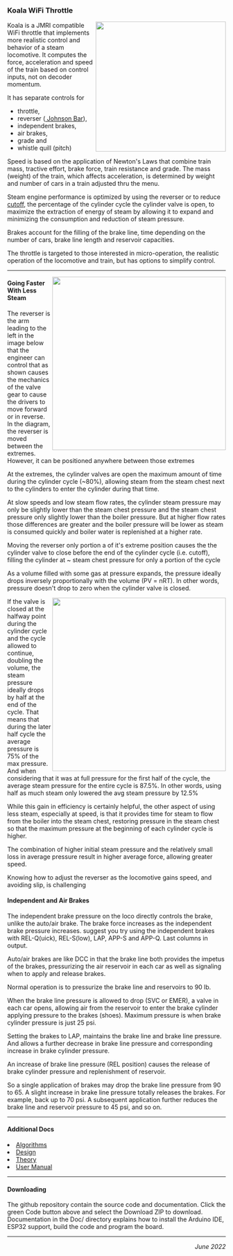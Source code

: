 ### Koala WiFi Throttle

<img width=300 align=right src=https://i.imgur.com/SMV6n7q.jpg>

Koala is a JMRI compatible WiFi throttle 
that implements more realistic control and behavior of a steam locomotive.
It computes the force, acceleration and speed of the train
based on control inputs,
not on decoder momentum.

It has separate controls for
<ul>
 <li> throttle,
 <li> reverser
(<a href=https://en.wikipedia.org/wiki/Johnson_Bar_(locomotive)>
Johnson Bar</a>),
 <li> independent brakes,
 <li> air brakes,
 <li> grade and
 <li> whistle quill (pitch)
</ul>

Speed is based on the application of Newton's Laws that combine
train mass, tractive effort, brake force, train resistance and grade.
The mass (weight) of the train, which affects acceleration,
is determined by weight and number of cars in a train
adjusted thru the menu.

Steam engine performance is optimized by using the reverser or
to reduce
<a href=https://en.wikipedia.org/wiki/Cutoff_(steam_engine)>cutoff</a>,
the percentage of the cylinder cycle the cylinder valve is open,
to maximize the extraction of energy of steam by allowing it to expand and
minimizing the consumption and reduction of steam pressure.

Brakes account for the filling of the brake line,
time depending on the
number of cars, brake line length and reservoir capacities.

The throttle is targeted to those interested in micro-operation,
the realistic operation of the locomotive and train,
but has options to simplify control.

<!-- ------------------------------------------------------  --------------- -->
---
<img src=https://i.stack.imgur.com/6ItJK.gif width=400 align=right>

#### Going Faster With Less Steam

The reverser is the arm leading to the left in the image below that the engineer can control that as shown causes the mechanics of the valve gear to cause the drivers to move forward or in reverse.   In the diagram, the reverser is moved between the extremes.   However, it can be positioned anywhere between those extremes

<p>
At the extremes, the cylinder valves are open the maximum amount of time during the cylinder cycle (~80%), allowing steam from the steam chest next to the cylinders to enter the cylinder during that time.   

<p>
At slow speeds and low steam flow rates, the cylinder steam pressure may only be slightly lower than the steam chest pressure and the steam chest pressure only slightly lower than the boiler pressure.   But at higher flow rates those differences are greater and the boiler pressure will be lower as steam is consumed quickly and boiler water is replenished at a higher rate.

<p>
Moving the reverser only portion a of it's extreme position causes the the cylinder valve to close before the end of the cylinder cycle (i.e. cutoff), filling the cylinder at ~ steam chest pressure for only a portion of the cycle

<p>
As a volume filled with some gas at pressure expands, the pressure ideally drops inversely proportionally with the volume (PV = nRT).   In other words, pressure doesn't drop to zero when the cylinder valve is closed.

<p>
<a href=https://en.wikipedia.org/wiki/Cutoff_(steam_engine)>
<img src=https://upload.wikimedia.org/wikipedia/commons/thumb/6/61/Indicator_diagram_steam_admission.svg/479px-Indicator_diagram_steam_admission.svg.png
width=400 align=right></a>

If the valve is closed at the halfway point during the cylinder cycle and the cycle allowed to continue, doubling the volume, the steam pressure ideally drops by half at the end of the cycle.   That means that during the later half cycle the average pressure is 75% of the max pressure.   And when considering that it was at full pressure for the first half of the cycle, the average steam pressure for the entire cycle is 87.5%.   In other words, using half as much steam only lowered the avg steam pressure by 12.5%

<p>
While this gain in efficiency is certainly helpful, the other aspect of using less steam, especially at speed, is that it provides time for steam to flow from the boiler into the steam chest, restoring pressure in the steam chest so that the maximum pressure at the beginning of each cylinder cycle is higher.

<p>
The combination of higher initial steam pressure and the relatively small loss in average pressure result in higher average force, allowing greater speed.

<p>
Knowing how to adjust the reverser as the locomotive gains speed, and avoiding slip, is challenging

<!-- ------------------------------------------------------  --------------- -->
#### Independent and Air Brakes

The independent brake pressure on the loco directly controls the brake, unlike the auto/air brake.   The brake force increases as the independent brake pressure increases.      suggest you try using the independent brakes with REL-Q(uick), REL-S(low), LAP, APP-S and APP-Q.  Last columns in output.

<p>
Auto/air brakes are like DCC in that the brake line both provides the impetus of the brakes, pressurizing the air reservoir in each car as well as signaling when to apply and release brakes.

<p>
Normal operation is to pressurize the brake line and reservoirs to 90 lb.

<p>
When the brake line pressure is allowed to drop (SVC or EMER), a valve in each car opens, allowing air from the reservoir to enter the brake cylinder applying pressure to the brakes (shoes).    Maximum pressure is when brake cylinder pressure is just 25 psi.

<p>
Setting the brakes to LAP, maintains the brake line and brake line pressure.    And allows a further decrease in brake line pressure and corresponding increase in brake cylinder pressure.

<p>
An increase of brake line pressure (REL position) causes the release of brake cylinder pressure and replenishment of reservoir.

<p>
So a single application of brakes may drop the brake line pressure from 90 to 65.   A slight increase in brake line pressure totally releases the brakes.  For example, back up to 70 psi.   A subsequent application further reduces the brake line and reservoir pressure to 45 psi,  and so on.

<!-- ------------------------------------------------------  --------------- -->
---
#### Additional Docs

<li> <a href=Docs/algorithm_2019.html> Algorithms</a>
<li> <a href=Docs/design.html>         Design</a>
<li> <a href=Docs/theory.html>         Theory</a>
<li> <a href=Docs/userManual.html>     User Manual</a>

<!-- ------------------------------------------------------  --------------- -->
---
#### Downloading

The github repository contain the source code and documentation.
Click the green Code button above and select the Download ZIP to download.
Documentation in the Doc/ directory explains how to
install the Arduino IDE, ESP32 support,
build the code and program the board.

<!-- -----------------------------------------------------  ---------------- -->
<hr>
<p align=right>
<i>June 2022</i>
